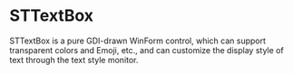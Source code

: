 # STTextBox
STTextBox is a pure GDI-drawn WinForm control, which can support transparent colors and Emoji, etc., and can customize the display style of text through the text style monitor.
